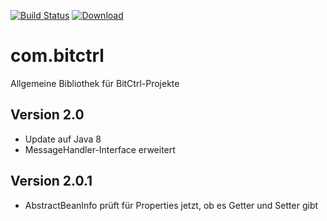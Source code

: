 [![Build Status](https://travis-ci.org/bitctrl/com.bitctrl.svg?branch=master)](https://travis-ci.org/bitctrl/com.bitctrl)
[![Download](https://api.bintray.com/packages/bitctrl/maven/com.bitctrl/images/download.svg)](https://bintray.com/bitctrl/maven/com.bitctrl)

# com.bitctrl
Allgemeine Bibliothek für BitCtrl-Projekte

## Version 2.0
- Update auf Java 8
- MessageHandler-Interface erweitert

## Version 2.0.1
- AbstractBeanInfo prüft für Properties jetzt, ob es Getter und Setter gibt

